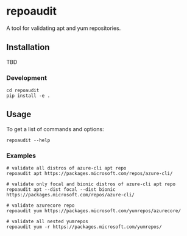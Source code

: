 # repoaudit

A tool for validating apt and yum repositories.

## Installation

TBD

### Development

```
cd repoaudit
pip install -e .
```

## Usage

To get a list of commands and options:

```
repoaudit --help
```

### Examples

```
# validate all distros of azure-cli apt repo
repoaudit apt https://packages.microsoft.com/repos/azure-cli/

# validate only focal and bionic distros of azure-cli apt repo
repoaudit apt --dist focal --dist bionic https://packages.microsoft.com/repos/azure-cli/

# validate azurecore repo
repoaudit yum https://packages.microsoft.com/yumrepos/azurecore/

# validate all nested yumrepos
repoaudit yum -r https://packages.microsoft.com/yumrepos/
```
